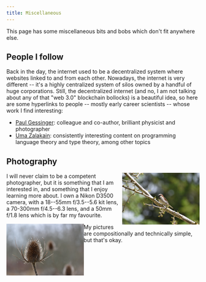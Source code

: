 ```yaml
---
title: Miscellaneous
---
```


This page has some miscellaneous bits and bobs which don't fit anywhere else.

## People I follow

Back in the day, the internet used to be a decentralized system where websites
linked to and from each other. Nowadays, the internet is very different -- it's
a highly centralized system of silos owned by a handful of huge corporations.
Still, the decentralized internet (and no, I am not talking about any of that
"web 3.0" blockchain bollocks) is a beautiful idea, so here are some hyperlinks
to people -- mostly early career scientists -- whose work I find interesting:

* [Paul Gessinger](https://paulgessinger.com/): colleague and co-author,
  brilliant physicist and photographer
* [Uma Zalakain](https://umazalakain.info/): consistently interesting content
  on programming language theory and type theory, among other topics

## Photography

<img src="/images/photos/bird.jpg" class="inline-right" style="float: right; width: 40%;" />

I will never claim to be a competent photographer, but it is something that I
am interested in, and something that I enjoy learning more about. I own a Nikon
D3500 camera, with a 18--55mm f/3.5--5.6 kit lens, a 70-300mm f/4.5--6.3 lens,
and a 50mm f/1.8 lens which is by far my favourite.

<img src="/images/photos/thistle.jpg" class="inline-left" style="float: left; width: 40%;" />

My pictures are compositionally and technically simple, but that's okay.

<!-- ## Hello

Yo -->
